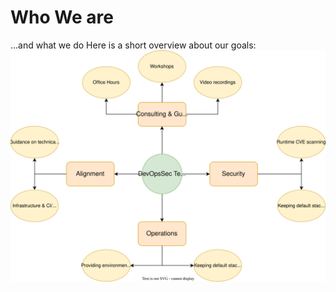 # Who We are
...and what we do
Here is a short overview about our goals:
![Overview_Responsibilities](/docs/assets/images/Archtiecture-Responsibilities.drawio.svg)